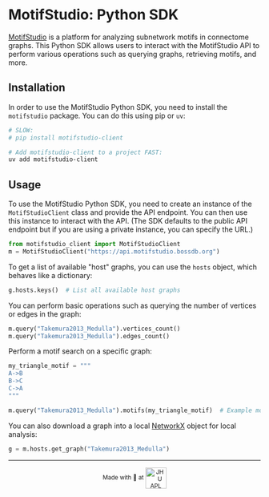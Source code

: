 # MotifStudio: Python SDK

[MotifStudio](https://motifstudio.bossdb.org) is a platform for analyzing subnetwork motifs in connectome graphs. This Python SDK allows users to interact with the MotifStudio API to perform various operations such as querying graphs, retrieving motifs, and more.

## Installation

In order to use the MotifStudio Python SDK, you need to install the `motifstudio` package. You can do this using pip or `uv`:

```bash
# SLOW:
# pip install motifstudio-client

# Add motifstudio-client to a project FAST:
uv add motifstudio-client
```

## Usage

To use the MotifStudio Python SDK, you need to create an instance of the `MotifStudioClient` class and provide the API endpoint. You can then use this instance to interact with the API. (The SDK defaults to the public API endpoint but if you are using a private instance, you can specify the URL.)

```python
from motifstudio_client import MotifStudioClient
m = MotifStudioClient("https://api.motifstudio.bossdb.org")
```

To get a list of available "host" graphs, you can use the `hosts` object, which behaves like a dictionary:

```python
g.hosts.keys()  # List all available host graphs
```

You can perform basic operations such as querying the number of vertices or edges in the graph:

```python
m.query("Takemura2013_Medulla").vertices_count()
m.query("Takemura2013_Medulla").edges_count()
```

Perform a motif search on a specific graph:

```python
my_triangle_motif = """
A->B
B->C
C->A
"""

m.query("Takemura2013_Medulla").motifs(my_triangle_motif)  # Example motif query
```

You can also download a graph into a local [NetworkX](https://networkx.org/) object for local analysis:

```python
g = m.hosts.get_graph("Takemura2013_Medulla")
```

---

<p align='center'><small>Made with 💙 at <a href='http://www.jhuapl.edu/'><img alt='JHU APL' align='center' src='https://user-images.githubusercontent.com/693511/62956859-a967ca00-bdc1-11e9-998e-3888e8a24e86.png' height='42px'></a></small></p>
